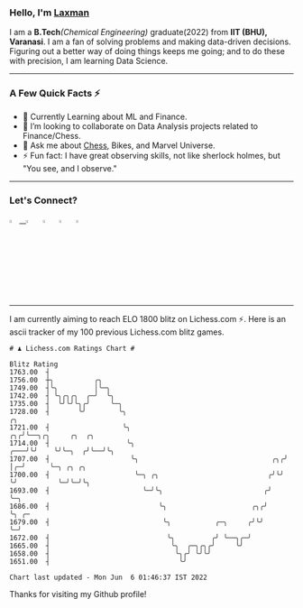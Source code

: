   ### Hello, I'm [Laxman](https://laxman-lakhan.github.io)

I am a **B.Tech**_(Chemical Engineering)_ graduate(2022) from **IIT (BHU), Varanasi**. I am a fan of solving problems and making data-driven decisions. Figuring out a better way of doing things keeps me going; and to do these with precision, I am learning Data Science. 

---

### A Few Quick Facts ⚡️

- 🧐 Currently Learning about ML and Finance.
- 👯 I’m looking to collaborate on Data Analysis projects related to Finance/Chess.
- 💬 Ask me about [Chess](https://lichess.org/@/YourKingIsInDanger), Bikes, and Marvel Universe.
- ⚡️ Fun fact: I have great observing skills, not like sherlock holmes, but "You see, and I observe."

---

### Let's Connect?

<a href="mailto:laxmansingh.lakhan@gmail.com"> <img src="https://img.icons8.com/fluent/48/000000/gmail.png" width="3.5%"/> &nbsp;
[<img src="https://img.icons8.com/color/48/000000/linkedin.png" width="3.5%"/>](https://www.linkedin.com/in/laxman-lakhan/)  &nbsp;
[<img src="https://img.icons8.com/fluent/48/000000/facebook-new.png" width="3.5%"/>](https://www.facebook.com/s.laxmanlakhan/)  &nbsp;
[<img src="https://img.icons8.com/fluent/48/000000/instagram-new.png" width="3.5%"/>](https://www.instagram.com/laxman.lakhan/)  &nbsp;
[<img src="https://img.icons8.com/color/48/000000/twitter.png" width="3.5%"/>](https://twitter.com/laxman__lakhan)  &nbsp;

 ---
  
I am currently aiming to reach ELO 1800 blitz on Lichess.com ⚡. Here is an ascii tracker of my 100 previous Lichess.com blitz games.

  ```
  # ♟︎ Lichess.com Ratings Chart #
  
  Blitz Rating
 1763.00  ┤
 1756.00  ┼╮          ╭╮
 1749.00  ┤╰╮         │╰─╮
 1742.00  ┤ ╰╮╭╮╭╮  ╭─╯  ╰╮
 1735.00  ┤  ╰╯╰╯╰╮╭╯     ╰─╮
 1728.00  ┤       ╰╯        ╰╮                                              ╭╮
 1721.00  ┤                  ╰╮                                          ╭╮╭╯╰──╮╭╮     ╭╮  ╭╮
 1714.00  ┤                   ╰╮                                     ╭───╯╰╯    ╰╯╰─╮  ╭╯╰──╯╰╮
 1707.00  ┤                    ╰╮                                 ╭╮╭╯              │╭─╯      ╰─╮ ╭╮ ╭╮
 1700.00  ┤                     ╰─╮ ╭╮                           ╭╯╰╯               ╰╯          ╰─╯╰─╯╰╮
 1693.00  ┤                       ╰─╯╰╮                         ╭╯                                     ╰─╮
 1686.00  ┤                           ╰╮                     ╭╮╭╯                                        ╰╮ ╭─
 1679.00  ┤                            ╰╮           ╭─╮     ╭╯╰╯                                          ╰─╯
 1672.00  ┤                             ╰╮         ╭╯ ╰──╮╭─╯
 1665.00  ┤                              ╰╮  ╭─╮╭╮╭╯     ╰╯
 1658.00  ┤                               ╰╮╭╯ ╰╯╰╯
 1651.00  ┤                                ╰╯

Chart last updated - Mon Jun  6 01:46:37 IST 2022  
  ```
  
  
Thanks for visiting my Github profile!
